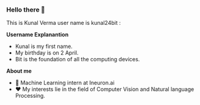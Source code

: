 ### Hello there 👋

<!--
**kunal24bit/kunal24bit** is a ✨ _special_ ✨ repository because its `README.md` (this file) appears on your GitHub profile.**
-->
This is Kunal Verma user name is kunal24bit :

**Username Explanantion**

- Kunal is my first name.
- My birthday is on 2 April.
- Bit is the foundation of all the computing devices. 

**About me**

- 💼 Machine Learning intern at Ineuron.ai
- ❤️ My interests lie in the field of Computer Vision and Natural language Processing. 
